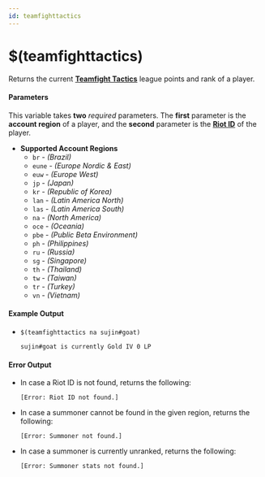 ```yaml
---
id: teamfighttactics
---
```


# $(teamfighttactics)

Returns the current [**Teamfight Tactics**](https://teamfighttactics.leagueoflegends.com/) league points and rank of a player.

#### Parameters

This variable takes **two** *required* parameters. The **first** parameter is the **account region** of a player, and the **second** parameter is the [**Riot ID**](https://support-leagueoflegends.riotgames.com/hc/en-us/articles/360041788533-Riot-ID-FAQ) of the player.

* **Supported Account Regions**
  * `br` - *(Brazil)*
  * `eune` - *(Europe Nordic & East)*
  * `euw` - *(Europe West)*
  * `jp` - *(Japan)*
  * `kr` - *(Republic of Korea)*
  * `lan` - *(Latin America North)*
  * `las` - *(Latin America South)*
  * `na` - *(North America)*
  * `oce` - *(Oceania)*
  * `pbe` - *(Public Beta Environment)*
  * `ph` - *(Philippines)*
  * `ru` - *(Russia)*
  * `sg` - *(Singapore)*
  * `th` - *(Thailand)*
  * `tw` - *(Taiwan)*
  * `tr` - *(Turkey)*
  * `vn` - *(Vietnam)*

#### Example Output

* `$(teamfighttactics na sujin#goat)`

    ```
    sujin#goat is currently Gold IV 0 LP
    ```

#### Error Output

* In case a Riot ID is not found, returns the following:

    ```
    [Error: Riot ID not found.]
    ```

* In case a summoner cannot be found in the given region, returns the following:

    ```
    [Error: Summoner not found.] 
    ```

* In case a summoner is currently unranked, returns the following:

    ```
    [Error: Summoner stats not found.] 
    ```
